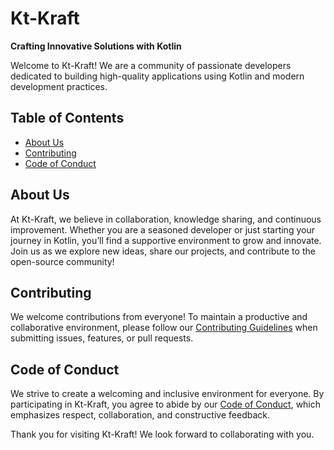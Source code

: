 # Kt-Kraft

**Crafting Innovative Solutions with Kotlin**

Welcome to Kt-Kraft! We are a community of passionate developers dedicated to building high-quality applications using Kotlin and modern development practices.

## Table of Contents

- [About Us](#about-us)
- [Contributing](#contributing)
- [Code of Conduct](#code-of-conduct)

## About Us

At Kt-Kraft, we believe in collaboration, knowledge sharing, and continuous improvement. Whether you are a seasoned developer or just starting your journey in Kotlin, you’ll find a supportive environment to grow and innovate. Join us as we explore new ideas, share our projects, and contribute to the open-source community!

## Contributing

We welcome contributions from everyone! To maintain a productive and collaborative environment, please follow our [Contributing Guidelines](https://github.com/Kt-Kraft/blob/main/CONTRIBUTING.md) when submitting issues, features, or pull requests.

## Code of Conduct

We strive to create a welcoming and inclusive environment for everyone. By participating in Kt-Kraft, you agree to abide by our [Code of Conduct](https://github.com/Kt-Kraft/blob/main/CODE_OF_CONDUCT.md), which emphasizes respect, collaboration, and constructive feedback.

Thank you for visiting Kt-Kraft! We look forward to collaborating with you.
